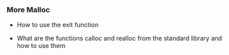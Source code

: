 ### More Malloc

- How to use the exit function

- What are the functions calloc and realloc from the standard library and how to use them
